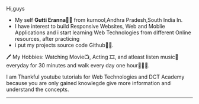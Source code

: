 Hi,guys 

*  My self <b>Gutti Eranna</b>👨‍💻 from kurnool,Andhra Pradesh,South India In.
*  I have interest to build Responsive Websites, Web and Moblie Applications and i start learning Web Technologies from different Online resources, after practicing
*  i put my projects source code Github🕴🏿.

🖊 My Hobbies: Watching Movie📺, Acting 🎞, and atleast listen music🎼 everyday for 30 minutes and walk every day one hour🚶🏿‍♂️.

I am Thankful youtube tutorials for Web Technologies and DCT Academy because you are only gained knowlegde give more information and understand the concepts.

<hr>
